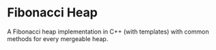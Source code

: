 # Fibonacci Heap
A Fibonacci heap implementation in C++ (with templates) with common methods for every mergeable heap.
